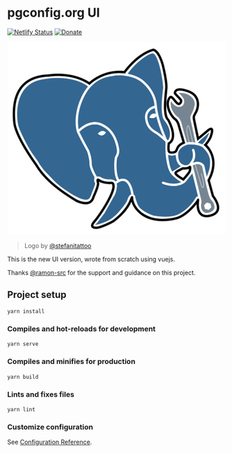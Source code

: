 # pgconfig.org UI
[![Netlify Status](https://api.netlify.com/api/v1/badges/52729dd5-3d3b-4314-867f-6f71b94c9002/deploy-status)](https://app.netlify.com/sites/pgconfig-ui-v2/deploys) [![Donate](https://img.shields.io/badge/Donate-PayPal-blue.svg?style=flat-square&maxAge=2592000)](https://www.paypal.com/cgi-bin/webscr?cmd=_s-xclick&hosted_button_id=L2MUTTNAQ57KN)


![pgconfig logo](public/pgconfig.svg "Logo")
> Logo by [@stefanitattoo](https://www.instagram.com/stefanitattoo/)


This is the new UI version, wrote from scratch using vuejs.

Thanks [@ramon-src](https://github.com/ramon-src) for the support and guidance on this project.

## Project setup
```
yarn install
```

### Compiles and hot-reloads for development
```
yarn serve
```

### Compiles and minifies for production
```
yarn build
```

### Lints and fixes files
```
yarn lint
```

### Customize configuration
See [Configuration Reference](https://cli.vuejs.org/config/).

